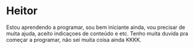 # Heitor
Estou aprendendo a programar, sou bem iniciante ainda, vou precisar de muita ajuda, aceito indicaçoes de conteúdo e etc. Tenho muita duvida pra começar a programar, não sei muita coisa ainda KKKK. 
